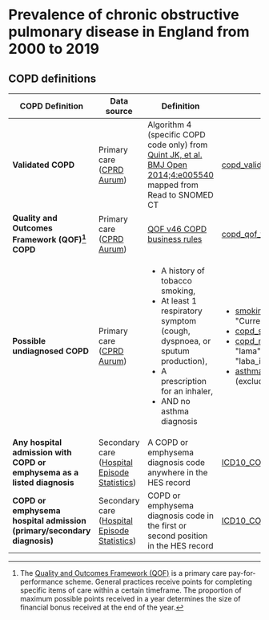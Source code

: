 # Prevalence of chronic obstructive pulmonary disease in England from 2000 to 2019

## COPD definitions

| COPD Definition  | Data source | Definition | Codelist |
| --- | --- | --- | --- |
| **Validated COPD**  | Primary care ([CPRD Aurum](https://doi.org/10.48329/q2n0-4n14)) | Algorithm 4 (specific COPD code only) from [Quint JK, et al. BMJ Open 2014;4:e005540](https://doi.org/10.1136/bmjopen-2014-005540) mapped from Read to SNOMED CT | [copd_validated_aurum_2021-10-21.dta.csv](codelists/CSV/copd_validated_aurum_2021-10-21.dta.csv) |
| **Quality and Outcomes Framework (QOF)[^1] COPD** | Primary care ([CPRD Aurum](https://doi.org/10.48329/q2n0-4n14)) | [QOF v46 COPD business rules](https://digital.nhs.uk/data-and-information/data-collections-and-data-sets/data-collections/quality-and-outcomes-framework-qof/quality-and-outcome-framework-qof-business-rules/qof-business-rules-v46.0-2021-2022-baseline-release) | [copd_qof_v46.dta.csv](codelists/CSV/copd_qof_v46.dta.csv) |
| **Possible undiagnosed COPD** | Primary care ([CPRD Aurum](https://doi.org/10.48329/q2n0-4n14)) | <ul><li>A history of tobacco smoking,</li><li>At least 1 respiratory symptom (cough, dyspnoea, or sputum production),</li><li>A prescription for an inhaler,</li><li>AND no asthma diagnosis</li></ul> | <ul><li>[smoking_status.dta.csv](codelists/CSV/smoking_status.dta.csv) (smoking_status == "Current smoker" OR "Ex-smoker")</li><li>[copd_symptoms.dta.csv](codelists/CSV/copd_symptoms.dta.csv)</li><li>[copd_meds_combined.dta.csv](codelists/CSV/copd_meds_combined.dta.csv) (groups == "lama" OR "laba" OR "lama_laba" OR "ics" OR "laba_ics" OR "triple")</li><li>[asthma_codes_for_current_cases_189.dta.csv](codelists/CSV/asthma_codes_for_current_cases_189.dta.csv) (exclude if present in patient record)</li></ul> |
| **Any hospital admission with COPD or emphysema as a listed diagnosis** | Secondary care ([Hospital Episode Statistics](https://doi.org/10.48329/14gk-m942)) | A COPD or emphysema diagnosis code anywhere in the HES record | [ICD10_COPD.tsv](codelists/ICD10_COPD.tsv) |
| **COPD or emphysema hospital admission (primary/secondary diagnosis)** | Secondary care ([Hospital Episode Statistics](https://doi.org/10.48329/14gk-m942)) | COPD or emphysema diagnosis code in the first or second position in the HES record | [ICD10_COPD.tsv](codelists/ICD10_COPD.tsv) |

[^1]: The [Quality and Outcomes Framework (QOF)](https://digital.nhs.uk/data-and-information/data-collections-and-data-sets/data-collections/quality-and-outcomes-framework-qof) is a primary care pay-for-performance scheme. General practices receive points for completing specific items of care within a certain timeframe. The proportion of maximum possible points received in a year determines the size of financial bonus received at the end of the year.
